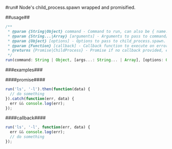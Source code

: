 #run#
Node's child_process.spawn wrapped and promisified.

##usage##
```javascript
/**
 * @param {String|Object} command - Command to run, can also be { name: '', arguments: [] }.
 * @param {String...|Array} [arguments] - Arguments to pass to command/process.
 * @param {Object} [options] - Options to pass to child_process.spawn.
 * @param {Function} [callback] - Callback function to execute on error or when child process closes.
 * @returns {Promise|ChildProcess} - Promise if no callback provided, else ChildProcess.
 */
run(command: String | Object, [args...: String... | Array], [options: Object], [callback:Function]): Promise | ChildProcess
```

###examples###

####promise####
```javascript
run('ls', '-l').then(function(data) {
  // do something
}).catch(function(err, data) {
  err && console.log(err);
});
```

####callback####
```javascript
run('ls', '-l', function(err, data) {
  err && console.log(err);
  // do something
});
```